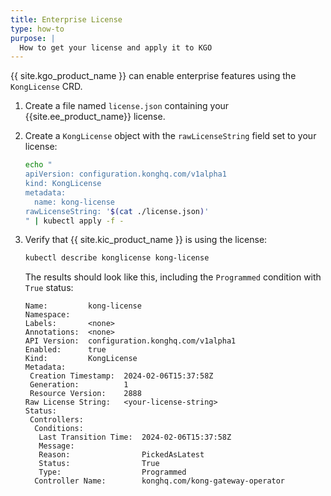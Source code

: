 ```yaml
---
title: Enterprise License
type: how-to
purpose: |
  How to get your license and apply it to KGO
---
```


{{ site.kgo_product_name }} can enable enterprise features using the `KongLicense` CRD.

1. Create a file named `license.json` containing your {{site.ee_product_name}} license.

1. Create a `KongLicense` object with the `rawLicenseString` field set to your license:

   ```bash
   echo "
   apiVersion: configuration.konghq.com/v1alpha1
   kind: KongLicense
   metadata:
     name: kong-license
   rawLicenseString: '$(cat ./license.json)'
   " | kubectl apply -f -
   ```

1. Verify that {{ site.kic_product_name }} is using the license:

   ```bash
   kubectl describe konglicense kong-license
   ```

   The results should look like this, including the `Programmed` condition with `True` status:

   ```text
   Name:         kong-license
   Namespace:
   Labels:       <none>
   Annotations:  <none>
   API Version:  configuration.konghq.com/v1alpha1
   Enabled:      true
   Kind:         KongLicense
   Metadata:
    Creation Timestamp:  2024-02-06T15:37:58Z
    Generation:          1
    Resource Version:    2888
   Raw License String:   <your-license-string>   
   Status:
    Controllers:
     Conditions:
      Last Transition Time:  2024-02-06T15:37:58Z
      Message:
      Reason:                PickedAsLatest
      Status:                True
      Type:                  Programmed
     Controller Name:        konghq.com/kong-gateway-operator
   ```
